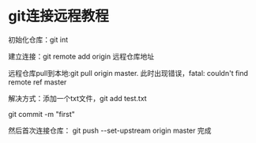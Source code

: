 # git连接远程教程
初始化仓库：git int

建立连接：git remote add origin 远程仓库地址

远程仓库pull到本地:git pull origin master.
此时出现错误，fatal: couldn't find remote ref master

解决方式：添加一个txt文件，git add test.txt

git commit -m "first"

然后首次连接仓库： git push --set-upstream origin master 完成